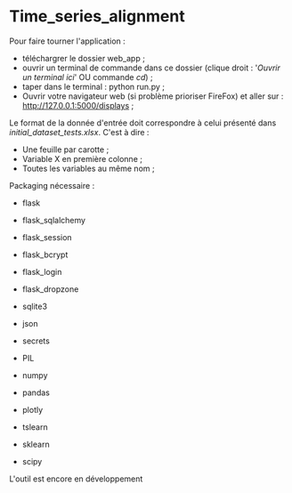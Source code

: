 # Time_series_alignment

Pour faire tourner l'application :
  - téléchargrer le dossier web_app ;
  - ouvrir un terminal de commande dans ce dossier (clique droit : '_Ouvrir un terminal ici_' OU commande _cd_) ;
  - taper dans le terminal : python run.py ;
  - Ouvrir votre navigateur web (si problème prioriser FireFox) et aller sur : http://127.0.0.1:5000/displays ;

Le format de la donnée d'entrée doit correspondre à celui présenté dans _initial_dataset_tests.xlsx_. C'est à dire :
  - Une feuille par carotte ;
  - Variable X en première colonne ;
  - Toutes les variables au même nom ;

Packaging nécessaire :
  - flask
  - flask_sqlalchemy
  - flask_session
  - flask_bcrypt
  - flask_login
  - flask_dropzone
  - sqlite3
  - json
  - secrets
  - PIL

  - numpy
  - pandas
  - plotly
  - tslearn
  - sklearn
  - scipy


L'outil est encore en développement
